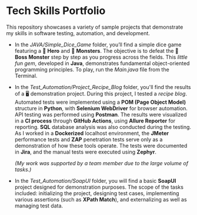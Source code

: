 # Tech Skills Portfolio

This repository showcases a variety of sample projects that demonstrate my skills in software testing, automation, and development.

- In the *JAVA/Simple_Dice_Game* folder, you’ll find a simple dice game featuring a 🦸 **Hero** and 🐲 **Monsters**. The objective is to defeat the 👹 **Boss Monster** step by step as you progress across the fields. This *little fun gem*, developed in **Java**, demonstrates fundamental object-oriented programming principles. To play, run the *Main.java* file from the Terminal.

- In the *Test_Automation/Project_Recipe_Blog* folder, you'll find the results of a 🖥️ demonstration project. During this project, I tested a *recipe blog*. Automated tests were implemented using a **POM (Page Object Model)** structure in **Python**, with **Selenium WebDriver** for browser automation. API testing was performed using **Postman**. The results were visualized in a **CI process** through **GitHub Actions**, using **Allure Reporter** for reporting. **SQL** database analysis was also conducted during the testing. As I worked in a **Dockerized** localhost environment, the **JMeter** performance tests and **ZAP** penetration tests serve only as a demonstration of how these tools operate. The tests were documented in **Jira**, and the manual tests were executed using **Zephyr**.

   *(My work was supported by a team member due to the large volume of tasks.)*

- In the *Test_Automation/SoapUI* folder, you will find a basic **SoapUI** project designed for demonstration purposes. The scope of the tasks included: initializing the project, designing test cases, implementing various assertions (such as **XPath Match**), and externalizing as well as managing test data.
